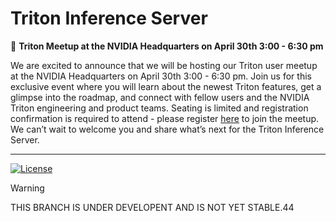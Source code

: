 <!--
# Copyright 2018-2023, NVIDIA CORPORATION & AFFILIATES. All rights reserved.
#
# Redistribution and use in source and binary forms, with or without
# modification, are permitted provided that the following conditions
# are met:
#  * Redistributions of source code must retain the above copyright
#    notice, this list of conditions and the following disclaimer.
#  * Redistributions in binary form must reproduce the above copyright
#    notice, this list of conditions and the following disclaimer in the
#    documentation and/or other materials provided with the distribution.
#  * Neither the name of NVIDIA CORPORATION nor the names of its
#    contributors may be used to endorse or promote products derived
#    from this software without specific prior written permission.
#
# THIS SOFTWARE IS PROVIDED BY THE COPYRIGHT HOLDERS ``AS IS'' AND ANY
# EXPRESS OR IMPLIED WARRANTIES, INCLUDING, BUT NOT LIMITED TO, THE
# IMPLIED WARRANTIES OF MERCHANTABILITY AND FITNESS FOR A PARTICULAR
# PURPOSE ARE DISCLAIMED.  IN NO EVENT SHALL THE COPYRIGHT OWNER OR
# CONTRIBUTORS BE LIABLE FOR ANY DIRECT, INDIRECT, INCIDENTAL, SPECIAL,
# EXEMPLARY, OR CONSEQUENTIAL DAMAGES (INCLUDING, BUT NOT LIMITED TO,
# PROCUREMENT OF SUBSTITUTE GOODS OR SERVICES; LOSS OF USE, DATA, OR
# PROFITS; OR BUSINESS INTERRUPTION) HOWEVER CAUSED AND ON ANY THEORY
# OF LIABILITY, WHETHER IN CONTRACT, STRICT LIABILITY, OR TORT
# (INCLUDING NEGLIGENCE OR OTHERWISE) ARISING IN ANY WAY OUT OF THE USE
# OF THIS SOFTWARE, EVEN IF ADVISED OF THE POSSIBILITY OF SUCH DAMAGE.
-->

# Triton Inference Server

📣 **Triton Meetup at the NVIDIA Headquarters on April 30th 3:00 - 6:30 pm**

We are excited to announce that we will be hosting our Triton user meetup at
the NVIDIA Headquarters on April 30th 3:00 - 6:30 pm. Join us for this
exclusive event where you will learn about the newest Triton features, get a
glimpse into the roadmap, and connect with fellow users and the NVIDIA Triton
engineering and product teams. Seating is limited and registration confirmation
is required to attend - please register [here](https://lu.ma/tl06fqc1) to join
the meetup. We can’t wait to welcome you and share what’s next for the Triton
Inference Server.

---

[![License](https://img.shields.io/badge/License-BSD3-lightgrey.svg)](https://opensource.org/licenses/BSD-3-Clause)

> [!WARNING]
> THIS BRANCH IS UNDER DEVELOPENT AND IS NOT YET STABLE.44